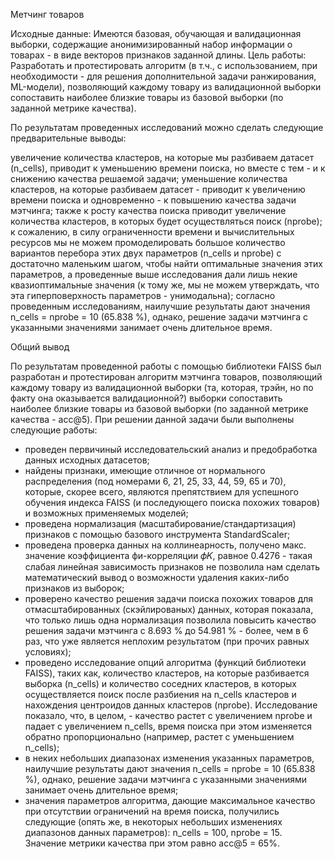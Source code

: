 Метчинг товаров

Исходные данные: Имеются базовая, обучающая и валидационная выборки, содержащие анонимизированный набор информации о товарах - в виде векторов признаков заданной длины.
Цель работы: Разработать и протестировать алгоритм (в т.ч., с использованием, при необходимости - для решения дополнительной задачи ранжирования, ML-модели), 
позволяющий каждому товару из валидационной выборки сопоставить наиболее близкие товары из базовой выборки (по заданной метрике качества).

По результатам проведенных исследований можно сделать следующие предварительные выводы:

увеличение количества кластеров, на которые мы разбиваем датасет (n_cells), приводит к уменьшению времени поиска, но вместе с тем - и к снижению качества решаемой задачи; уменьшение количества кластеров, на которые разбиваем датасет - приводит к увеличению времени поиска и одновременно - к повышению качества задачи мэтчинга; также к росту качества поиска приводит увеличение количества кластеров, в которых будет осуществляться поиск (nprobe); к сожалению, в силу ограниченности времени и вычислительных ресурсов мы не можем промоделировать большое количество вариантов перебора этих двух параметров (n_cells и nprobe) с достаточно маленьким шагом, чтобы найти оптимальные значения этих параметров, а проведенные выше исследования дали лишь некие квазиоптимальные значения (к тому же, мы не можем утверждать, что эта гиперповерхность параметров - унимодальна); согласно проведенным исследованиям, наилучшие результаты дают значения n_cells = nprobe = 10 (65.838 %), однако, решение задачи мэтчинга с указанными значениями занимает очень длительное время.

Общий вывод

По результатам проведенной работы с помощью библиотеки FAISS был разработан и протестирован алгоритм мэтчинга товаров, позволяющий каждому товару из валидационной выборки (та, которая, трэйн, но по факту она оказывается валидационной?) выборки сопоставить наиболее близкие товары из базовой выборки (по заданной метрике качества - acc@5).
При решении данной задачи были выполнены следующие работы:

- проведен первичиный исследовательский анализ и предобработка данных исходных датасетов;
- найдены признаки, имеющие отличное от нормального распределения (под номерами 6, 21, 25, 33, 44, 59, 65 и 70), которые, скорее всего, являются препятствием для успешного обучения индекса FAISS (и последующего поиска похожих товаров) и возможных применяемых моделей;
- проведена нормализация (масштабирование/стандартизация) признаков с помощью базового инструмента StandardScaler;
- проведена проверка данных на коллинеарность, получено макс. значение коэффициента фи-корреляции  𝜙𝐾, равное 0.4276 - такая слабая линейная зависимость признаков не позволила нам сделать математический вывод о возможности удаления каких-либо признаков из выборок;
- проверено качество решения задачи поиска похожих товаров для отмасштабированных (скэйлированых) данных, которая показала, что только лишь одна нормализация позволила повысить качество решения задачи мэтчинга с 8.693 % до 54.981 % - более, чем в 6 раз, что уже является неплохим результатом (при прочих равных условиях);
- проведено исследование опций алгоритма (функций библиотеки FAISS), таких как, количество кластеров, на которые разбивается выборка (n_cells) и количество соседних кластеров, в которых осуществляется поиск после разбиения на n_cells кластеров и нахождения центроидов данных кластеров (nprobe). Исследование показало, что, в целом, - качество растет с увеличением nprobe и падает с увеличением n_cells, время поиска при этом изменяется обратно пропорционально (например, растет с уменьшением n_cells);
- в неких небольших диапазонах изменения указанных параметров, наилучшие результаты дают значения n_cells = nprobe = 10 (65.838 %), однако, решение задачи мэтчинга с указанными значениями занимает очень длительное время;
- значения параметров алгоритма, дающие максимальное качество при отсутствии ограничений на время поиска, получились следующие (опять же, в некоторых небольших изменениях диапазонов данных параметров): n_cells = 100, nprobe = 15. Значение метрики качества при этом равно acc@5 = 65%.
